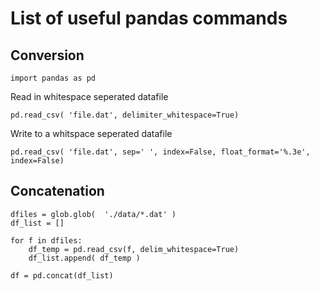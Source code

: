 # List of useful pandas commands


## Conversion

~~~~
import pandas as pd
~~~~

Read in whitespace seperated datafile

~~~~
pd.read_csv( 'file.dat', delimiter_whitespace=True)
~~~~


Write to a whitspace seperated datafile

~~~~
pd.read_csv( 'file.dat', sep=' ', index=False, float_format='%.3e', index=False)
~~~~

## Concatenation

~~~~
dfiles = glob.glob(  './data/*.dat' )
df_list = []

for f in dfiles:
    df_temp = pd.read_csv(f, delim_whitespace=True)
    df_list.append( df_temp )

df = pd.concat(df_list)
~~~~

